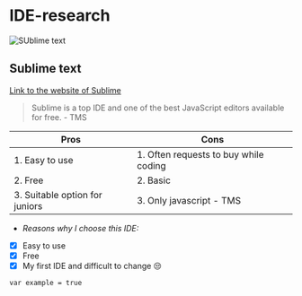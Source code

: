 # IDE-research


![SUblime text](https://static.techspot.com/images2/downloads/topdownload/2017/09/C9LqjoBXYAE-P6k.png)

## Sublime text

[Link to the website of Sublime ](https://www.sublimetext.com/)

> Sublime is a top IDE and one of the best JavaScript editors available for free. - TMS

| Pros  | Cons |
| ------------- | ------------- |
| 1. Easy to use | 1. Often requests to buy while coding |
| 2. Free  | 2. Basic |
| 3. Suitable option for juniors  |  3. Only javascript - TMS|


* _Reasons why I choose this IDE:_
 - [x] Easy to use
 - [x] Free
 - [x] My first IDE and difficult to change :unamused:

`var example = true`
